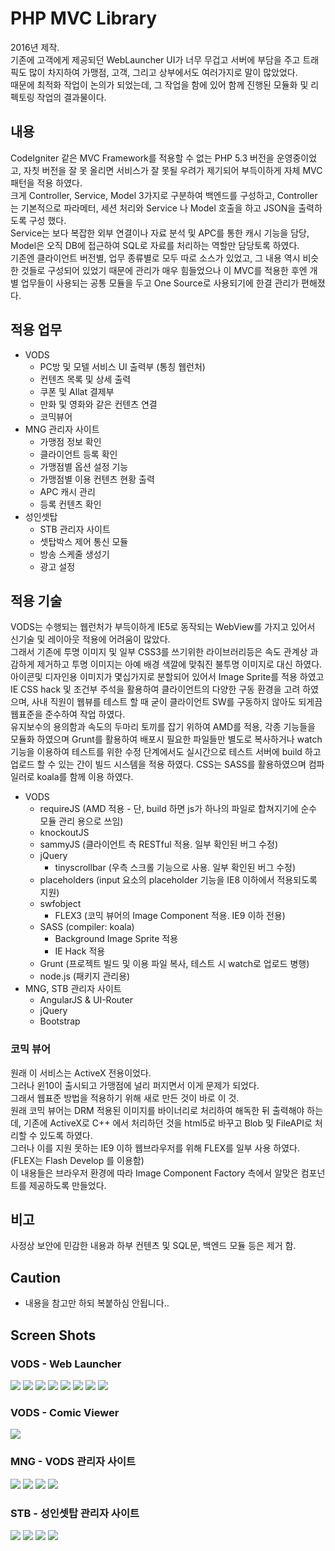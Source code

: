 # PHP MVC Library
2016년 제작.  
기존에 고객에게 제공되던 WebLauncher UI가 너무 무겁고 서버에 부담을 주고 트래픽도 많이 차지하여 가맹점, 고객, 그리고 상부에서도 여러가지로 말이 많았었다.  
때문에 최적화 작업이 논의가 되었는데, 그 작업을 함에 있어 함께 진행된 모듈화 및 리펙토링 작업의 결과물이다.

## 내용
CodeIgniter 같은 MVC Framework를 적용할 수 없는 PHP 5.3 버전을 운영중이었고, 자칫 버전을 잘 못 올리면 서비스가 잘 못될 우려가 제기되어 부득이하게 자체 MVC 패턴을 적용 하였다.  
크게 Controller, Service, Model 3가지로 구분하여 백엔드를 구성하고, Controller는 기본적으로 파라메터, 세션 처리와 Service 나 Model 호출을 하고 JSON을 출력하도록 구성 했다.  
Service는 보다 복잡한 외부 연결이나 자료 분석 및 APC를 통한 캐시 기능을 담당,  
Model은 오직 DB에 접근하여 SQL로 자료를 처리하는 역할만 담당토록 하였다.  
기존엔 클라이언트 버전별, 업무 종류별로 모두 따로 소스가 있었고, 그 내용 역시 비슷한 것들로 구성되어 있었기 때문에 관리가 매우 힘들었으나 이 MVC를 적용한 후엔 개별 업무들이 사용되는 공통 모듈을 두고 One Source로 사용되기에 한결 관리가 편해졌다.

## 적용 업무
* VODS
	- PC방 및 모텔 서비스 UI 출력부 (통칭 웹런처)
	- 컨텐츠 목록 및 상세 출력
	- 쿠폰 및 Allat 결제부
	- 만화 및 영화와 같은 컨텐츠 연결
	- 코믹뷰어
* MNG 관리자 사이트
	- 가맹점 정보 확인
	- 클라이언트 등록 확인
	- 가맹점별 옵션 설정 기능
	- 가맹점별 이용 컨텐츠 현황 출력
	- APC 캐시 관리
	- 등록 컨텐츠 확인
* 성인셋탑
	- STB 관리자 사이트
	- 셋탑박스 제어 통신 모듈
	- 방송 스케줄 생성기
	- 광고 설정
	
## 적용 기술
VODS는 수행되는 웹런처가 부득이하게 IE5로 동작되는 WebView를 가지고 있어서 신기술 및 레이아웃 적용에 어려움이 많았다.  
그래서 기존에 투명 이미지 및 일부 CSS3를 쓰기위한 라이브러리등은 속도 관계상 과감하게 제거하고 투명 이미지는 아예 배경 색깔에 맞춰진 불투명 이미지로 대신 하였다.  
아이콘및 디자인용 이미지가 몇십가지로 분할되어 있어서 Image Sprite를 적용 하였고 IE CSS hack 및 조건부 주석을 활용하여 클라이언트의 다양한 구동 환경을 고려 하였으며, 사내 직원이 웹뷰를 테스트 할 때 굳이 클라이언트 SW를 구동하지 않아도 되게끔 웹표준을 준수하여 작업 하였다.  
유지보수의 용의함과 속도의 두마리 토끼를 잡기 위하여 AMD를 적용, 각종 기능들을 모듈화 하였으며 Grunt를 활용하여 배포시 필요한 파일들만 별도로 복사하거나 watch 기능을 이용하여 테스트를 위한 수정 단계에서도 실시간으로 테스트 서버에 build 하고 업로드 할 수 있는 간이 빌드 시스템을 적용 하였다.
CSS는 SASS를 활용하였으며 컴파일러로 koala를 함께 이용 하였다.

* VODS
	- requireJS (AMD 적용 - 단, build 하면 js가 하나의 파일로 합쳐지기에 순수 모듈 관리 용으로 쓰임)
	- knockoutJS
	- sammyJS (클라이언트 측 RESTful 적용. 일부 확인된 버그 수정)
	- jQuery
		- tinyscrollbar (우측 스크롤 기능으로 사용. 일부 확인된 버그 수정)
	- placeholders (input 요소의 placeholder 기능을 IE8 이하에서 적용되도록 지원)
	- swfobject 
		- FLEX3 (코믹 뷰어의 Image Component 적용. IE9 이하 전용)
	- SASS (compiler: koala)
		- Background Image Sprite 적용
		- IE Hack 적용
	- Grunt (프로젝트 빌드 및 이용 파일 복사, 테스트 시 watch로 업로드 병행)
	- node.js (패키지 관리용)
* MNG, STB 관리자 사이트
	- AngularJS & UI-Router
	- jQuery
	- Bootstrap
	
### 코믹 뷰어
원래 이 서비스는 ActiveX 전용이었다.  
그러나 윈10이 출시되고 가맹점에 널리 퍼지면서 이게 문제가 되었다.  
그래서 웹표준 방법을 적용하기 위해 새로 만든 것이 바로 이 것.  
원래 코믹 뷰어는 DRM 적용된 이미지를 바이너리로 처리하여 해독한 뒤 출력해야 하는데, 기존에 ActiveX로 C++ 에서 처리하던 것을 html5로 바꾸고 Blob 및 FileAPI로 처리할 수 있도록 하였다.  
그러나 이를 지원 못하는 IE9 이하 웹브라우저를 위해 FLEX를 일부 사용 하였다. (FLEX는 Flash Develop 를 이용함)  
이 내용들은 브라우저 환경에 따라 Image Component Factory 측에서 알맞은 컴포넌트를 제공하도록 만들었다.

## 비고
사정상 보안에 민감한 내용과 하부 컨텐츠 및 SQL문, 백엔드 모듈 등은 제거 함.

## Caution
- 내용을 참고만 하되 복붙하심 안됩니다..

## Screen Shots
### VODS - Web Launcher
![](https://github.com/thesoncriel/php.mvc/blob/master/screenshots/001.png)
![](https://github.com/thesoncriel/php.mvc/blob/master/screenshots/002.png)
![](https://github.com/thesoncriel/php.mvc/blob/master/screenshots/003.png)
![](https://github.com/thesoncriel/php.mvc/blob/master/screenshots/004.png)
![](https://github.com/thesoncriel/php.mvc/blob/master/screenshots/005.png)
![](https://github.com/thesoncriel/php.mvc/blob/master/screenshots/006.png)
![](https://github.com/thesoncriel/php.mvc/blob/master/screenshots/007.png)
![](https://github.com/thesoncriel/php.mvc/blob/master/screenshots/008.png)

### VODS - Comic Viewer
![](https://github.com/thesoncriel/php.mvc/blob/master/screenshots/comicviewer.png)

### MNG - VODS 관리자 사이트
![](https://github.com/thesoncriel/php.mvc/blob/master/screenshots/011.png)
![](https://github.com/thesoncriel/php.mvc/blob/master/screenshots/012.png)
![](https://github.com/thesoncriel/php.mvc/blob/master/screenshots/013.png)
![](https://github.com/thesoncriel/php.mvc/blob/master/screenshots/014.png)

### STB - 성인셋탑 관리자 사이트
![](https://github.com/thesoncriel/php.mvc/blob/master/screenshots/021.png)
![](https://github.com/thesoncriel/php.mvc/blob/master/screenshots/022.png)
![](https://github.com/thesoncriel/php.mvc/blob/master/screenshots/023.png)
![](https://github.com/thesoncriel/php.mvc/blob/master/screenshots/024.png)
